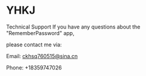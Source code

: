 # YHKJ
Technical Support If you have any questions about the "RememberPassword" app,

please contact me via:

Email: ckhsq760515@sina.cn

Phone: +18359747026
